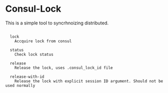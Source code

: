 # Consul-Lock

This is a simple tool to syncrhnoizing distributed.


```

  lock
    Accquire lock from consul

  status
    Check lock status

  release
    Release the lock, uses .consul_lock_id file

  release-with-id
    Release the lock with explicit session ID argument. Should not be used normally
```

